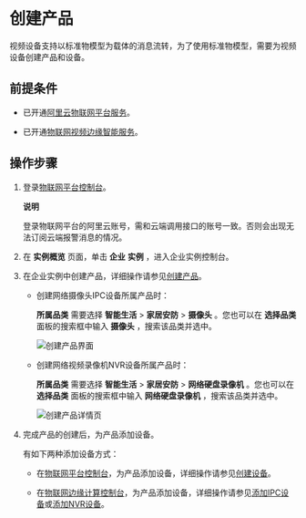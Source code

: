 创建产品 
=========================

视频设备支持以标准物模型为载体的消息流转，为了使用标准物模型，需要为视频设备创建产品和设备。

前提条件 
-------------------------

* 已开通[阿里云物联网平台服务](https://www.aliyun.com/product/iot/iot_instc_public_cn)。

  

* 已开通[物联网视频边缘智能服务](https://www.aliyun.com/product/linkvisual)。

  




操作步骤 
-------------------------

1. 登录[物联网平台控制台](https://iot.console.aliyun.com/product)。

   **说明**

   登录物联网平台的阿里云账号，需和云端调用接口的账号一致。否则会出现无法订阅云端报警消息的情况。
   

2. 在 **实例概览** 页面，单击 **企业** **实例** ，进入企业实例控制台。

   

3. 在企业实例中创建产品，详细操作请参见[创建产品](/cn.zh-CN/设备接入/创建产品.md)。

   * 创建网络摄像头IPC设备所属产品时：

     **所属品类** 需要选择 **智能生活** \> **家居安防** \> **摄像头** 。您也可以在 **选择品类** 面板的搜索框中输入 **摄像头** ，搜索该品类并选中。

     ![创建产品界面 ](https://static-aliyun-doc.oss-accelerate.aliyuncs.com/assets/img/zh-CN/0671353061/p175422.png)
     
   
   * 创建网络视频录像机NVR设备所属产品时：

     **所属品类** 需要选择 **智能生活** \> **家居安防** \> **网络硬盘录像机** 。您也可以在 **选择品类** 面板的搜索框中输入 **网络硬盘录像机** ，搜索该品类并选中。

     ![创建产品详情页 ](https://static-aliyun-doc.oss-accelerate.aliyuncs.com/assets/img/zh-CN/0671353061/p175420.png)
     
   

   

4. 完成产品的创建后，为产品添加设备。

   有如下两种添加设备方式：
   * 在[物联网平台控制台](https://iot.console.aliyun.com/product)，为产品添加设备，详细操作请参见[创建设备](/cn.zh-CN/设备接入/创建设备/单个创建设备.md)。

     
   
   * 在[物联网边缘计算控制台](https://iotedge.console.aliyun.com)，为产品添加设备，详细操作请参见[添加IPC设备](/cn.zh-CN/设备接入/设备管理/添加视频设备/添加IPC设备.md)或[添加NVR设备](/cn.zh-CN/设备接入/设备管理/添加视频设备/添加NVR设备.md)。

     
   

   




